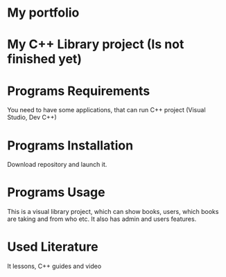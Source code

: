 # My portfolio

# My C++ Library project (Is not finished yet)

# Programs Requirements
You need to have some applications, that can run C++ project (Visual Studio, Dev C++)

# Programs Installation
Download repository and launch it.

# Programs Usage
This is a visual library project, which can show books, users, which books are taking and from who etc.  It also has admin and users features.

# Used Literature
It lessons, C++ guides and video


